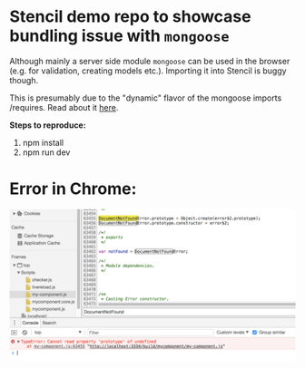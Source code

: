 # Stencil demo repo to showcase bundling issue with `mongoose`

Although mainly a server side module `mongoose` can be used in the browser (e.g. for validation, creating models etc.). Importing it into Stencil is buggy though.

This is presumably due to the "dynamic" flavor of the mongoose imports /requires. Read about it [here](https://github.com/Automattic/mongoose/issues/5365).

**Steps to reproduce:**

1. npm install
2. npm run dev

# Error in Chrome:

![Error in Chrome](https://github.com/bitflower/stencil-mongoose-issue/raw/master/error.png)
